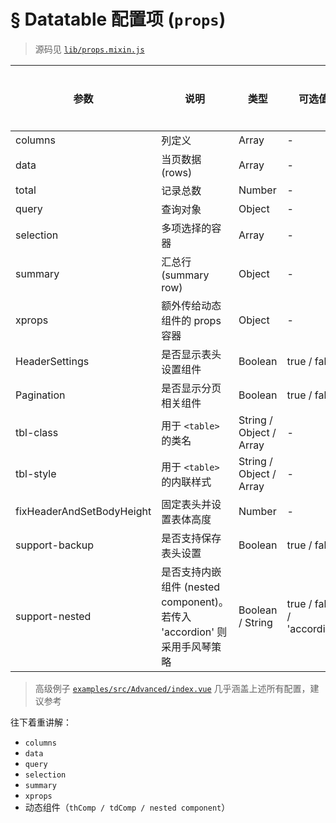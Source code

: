 # § Datatable 配置项 (`props`)

> 源码见 [`lib/props.mixin.js`](https://github.com/OneWayTech/vue2-datatable/blob/master/lib/props.mixin.js)

| 参数 | 说明 | 类型 | 可选值 | 默认值 | 是否必须 |
|---|---|---|---|---|---|
| columns | 列定义 | Array | - | - | 是 |
| data | 当页数据 (rows) | Array | - | - | 是 |
| total | 记录总数 | Number | - | - | 是 |
| query | 查询对象 | Object | - | - | 是 |
| selection | 多项选择的容器 | Array | - | - | 否 |
| summary | 汇总行 (summary row) | Object | - | - | 否 |
| xprops | 额外传给动态组件的 props 容器 | Object | - | - | 否 |
| HeaderSettings | 是否显示表头设置组件 | Boolean | true / false | true | 否 |
| Pagination | 是否显示分页相关组件 | Boolean | true / false | true | 否 |
| tbl-class | 用于 `<table>` 的类名 | String / Object / Array | - | - | 否 |
| tbl-style | 用于 `<table>` 的内联样式 | String / Object / Array | - | - | 否 |
| fixHeaderAndSetBodyHeight | 固定表头并设置表体高度 | Number | - | - | 否 |
| support-backup | 是否支持保存表头设置 | Boolean | true / false | false | 否 |
| support-nested | 是否支持内嵌组件 (nested component)。若传入 'accordion' 则采用手风琴策略 | Boolean / String | true / false / 'accordion' | false | 否 |

> 高级例子 [`examples/src/Advanced/index.vue`](https://github.com/OneWayTech/vue2-datatable/blob/master/examples/src/Advanced/index.vue) 几乎涵盖上述所有配置，建议参考

往下着重讲解：

* `columns`
* `data`
* `query`
* `selection`
* `summary`
* `xprops`
* 动态组件（`thComp / tdComp / nested component`）
